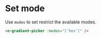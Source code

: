 # Set mode

Use `modes` to set restrict the available modes.

```html
<n-gradient-picker :modes="['hex']" />
```
